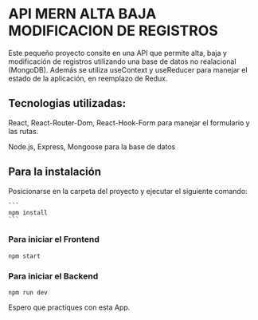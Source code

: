 # API MERN ALTA BAJA MODIFICACION DE REGISTROS

Este pequeño proyecto consite en una API que permite alta, baja y modificación de registros utilizando una base
de datos no realacional (MongoDB).
Además se utiliza useContext y useReducer para manejar el estado de la aplicación, en reemplazo de Redux.

## Tecnologias utilizadas:
React, React-Router-Dom, React-Hook-Form para manejar el formulario y las rutas.

Node.js, Express, Mongoose para la base de datos

## Para la instalación

Posicionarse en la carpeta del proyecto y ejecutar el siguiente comando:

    ```
    npm install
    ```


### Para iniciar el Frontend

```	
npm start
```

### Para iniciar el Backend

```
npm run dev
```

Espero que practiques con esta App.